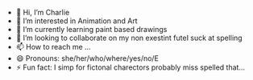 - 👋 Hi, I’m Charlie
- 👀 I’m interested in Animation and Art
- 🌱 I’m currently learning paint based drawings
- 💞️ I’m looking to collaborate on my non exestint futeI suck at spelling
- 📫 How to reach me ...
- 😄 Pronouns: she/her/who/where/yes/no/E
- ⚡ Fun fact: I simp for fictonal charectors probably miss spelled that...

<!---
Charlie/CharlieDeez is a ✨ special ✨ repository because its `idiotic.md` (this file) appears on your GitHub profile.
You can click the Preview link to take a look at your changes.
--->
